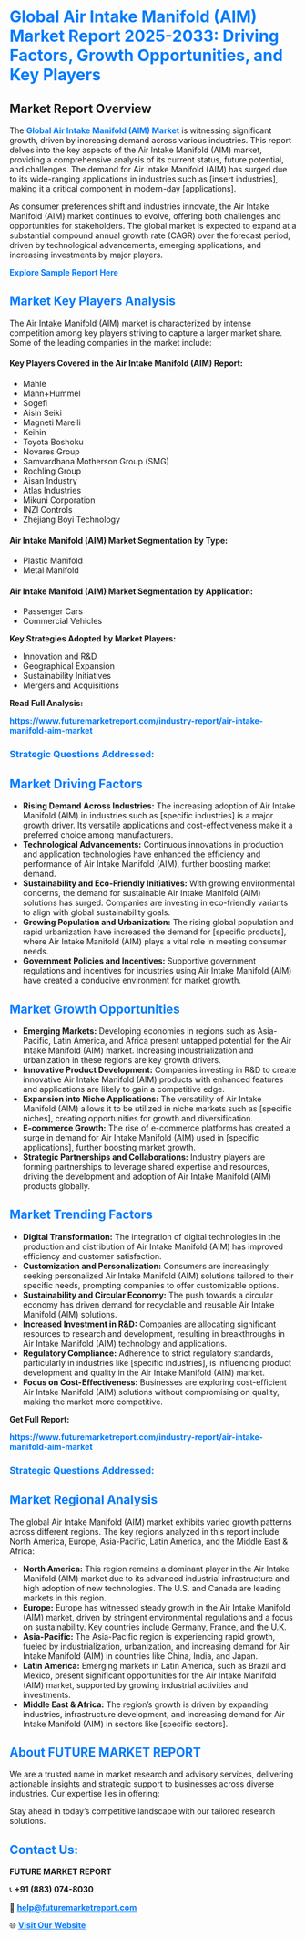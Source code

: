 <h1 style="color: #007BFF;">Global Air Intake Manifold (AIM) Market Report 2025-2033: Driving Factors, Growth Opportunities, and Key Players</h1>

<section id="overview">
<h2>Market Report Overview</h2>
<p>The <a href="https://www.futuremarketreport.com/industry-report/air-intake-manifold-aim-market" style="color: #007BFF; text-decoration: none;"><strong>Global Air Intake Manifold (AIM) Market</strong></a> is witnessing significant growth, driven by increasing demand across various industries. This report delves into the key aspects of the Air Intake Manifold (AIM) market, providing a comprehensive analysis of its current status, future potential, and challenges. The demand for Air Intake Manifold (AIM) has surged due to its wide-ranging applications in industries such as [insert industries], making it a critical component in modern-day [applications].</p>
<p>As consumer preferences shift and industries innovate, the Air Intake Manifold (AIM) market continues to evolve, offering both challenges and opportunities for stakeholders. The global market is expected to expand at a substantial compound annual growth rate (CAGR) over the forecast period, driven by technological advancements, emerging applications, and increasing investments by major players.</p>
</section>

<section id="overview">
<p><a href="https://www.futuremarketreport.com/request-sample/reportId=61954" style="color: #007BFF; text-decoration: none;"><strong>Explore Sample Report Here</strong></a></p>
</section>

<section id="key-players">
<h2 style="color: #007BFF;">Market Key Players Analysis</h2>
<p>The Air Intake Manifold (AIM) market is characterized by intense competition among key players striving to capture a larger market share. Some of the leading companies in the market include:</p>
<h4>Key Players Covered in the Air Intake Manifold (AIM) Report:</h4>
<ul><li>Mahle</li><li>Mann+Hummel</li><li>Sogefi</li><li>Aisin Seiki</li><li>Magneti Marelli</li><li>Keihin</li><li>Toyota Boshoku</li><li>Novares Group</li><li>Samvardhana Motherson Group (SMG)</li><li>Rochling Group</li><li>Aisan Industry</li><li>Atlas Industries</li><li>Mikuni Corporation</li><li>INZI Controls</li><li>Zhejiang Boyi Technology</li></ul>
<h4>Air Intake Manifold (AIM) Market Segmentation by Type:</h4>
<ul><li>Plastic Manifold</li><li>Metal Manifold</li></ul>

<h4>Air Intake Manifold (AIM) Market Segmentation by Application:</h4>
<ul><li>Passenger Cars</li><li>Commercial Vehicles</li></ul>
<p><strong>Key Strategies Adopted by Market Players:</strong></p>
<ul>
<li>Innovation and R&D</li>
<li>Geographical Expansion</li>
<li>Sustainability Initiatives</li>
<li>Mergers and Acquisitions</li>
</ul>
</section>

<section>
<p><strong>Read Full Analysis: </strong></p><a href="https://www.futuremarketreport.com/industry-report/air-intake-manifold-aim-market" style="color: #007BFF; text-decoration: none;"><strong>https://www.futuremarketreport.com/industry-report/air-intake-manifold-aim-market</strong></a>
<h3 style="color: #007BFF;">Strategic Questions Addressed:</h3>
</section>

<section id="driving-factors">
<h2 style="color: #007BFF;">Market Driving Factors</h2>
<ul>
<li><strong>Rising Demand Across Industries:</strong> The increasing adoption of Air Intake Manifold (AIM) in industries such as [specific industries] is a major growth driver. Its versatile applications and cost-effectiveness make it a preferred choice among manufacturers.</li>
<li><strong>Technological Advancements:</strong> Continuous innovations in production and application technologies have enhanced the efficiency and performance of Air Intake Manifold (AIM), further boosting market demand.</li>
<li><strong>Sustainability and Eco-Friendly Initiatives:</strong> With growing environmental concerns, the demand for sustainable Air Intake Manifold (AIM) solutions has surged. Companies are investing in eco-friendly variants to align with global sustainability goals.</li>
<li><strong>Growing Population and Urbanization:</strong> The rising global population and rapid urbanization have increased the demand for [specific products], where Air Intake Manifold (AIM) plays a vital role in meeting consumer needs.</li>
<li><strong>Government Policies and Incentives:</strong> Supportive government regulations and incentives for industries using Air Intake Manifold (AIM) have created a conducive environment for market growth.</li>
</ul>
</section>

<section id="growth-opportunities">
<h2 style="color: #007BFF;">Market Growth Opportunities</h2>
<ul>
<li><strong>Emerging Markets:</strong> Developing economies in regions such as Asia-Pacific, Latin America, and Africa present untapped potential for the Air Intake Manifold (AIM) market. Increasing industrialization and urbanization in these regions are key growth drivers.</li>
<li><strong>Innovative Product Development:</strong> Companies investing in R&D to create innovative Air Intake Manifold (AIM) products with enhanced features and applications are likely to gain a competitive edge.</li>
<li><strong>Expansion into Niche Applications:</strong> The versatility of Air Intake Manifold (AIM) allows it to be utilized in niche markets such as [specific niches], creating opportunities for growth and diversification.</li>
<li><strong>E-commerce Growth:</strong> The rise of e-commerce platforms has created a surge in demand for Air Intake Manifold (AIM) used in [specific applications], further boosting market growth.</li>
<li><strong>Strategic Partnerships and Collaborations:</strong> Industry players are forming partnerships to leverage shared expertise and resources, driving the development and adoption of Air Intake Manifold (AIM) products globally.</li>
</ul>
</section>

<section id="trending-factors">
<h2 style="color: #007BFF;">Market Trending Factors</h2>
<ul>
<li><strong>Digital Transformation:</strong> The integration of digital technologies in the production and distribution of Air Intake Manifold (AIM) has improved efficiency and customer satisfaction.</li>
<li><strong>Customization and Personalization:</strong> Consumers are increasingly seeking personalized Air Intake Manifold (AIM) solutions tailored to their specific needs, prompting companies to offer customizable options.</li>
<li><strong>Sustainability and Circular Economy:</strong> The push towards a circular economy has driven demand for recyclable and reusable Air Intake Manifold (AIM) solutions.</li>
<li><strong>Increased Investment in R&D:</strong> Companies are allocating significant resources to research and development, resulting in breakthroughs in Air Intake Manifold (AIM) technology and applications.</li>
<li><strong>Regulatory Compliance:</strong> Adherence to strict regulatory standards, particularly in industries like [specific industries], is influencing product development and quality in the Air Intake Manifold (AIM) market.</li>
<li><strong>Focus on Cost-Effectiveness:</strong> Businesses are exploring cost-efficient Air Intake Manifold (AIM) solutions without compromising on quality, making the market more competitive.</li>
</ul>
</section>

<section>
<p><strong>Get Full Report: </strong></p><a href="https://www.futuremarketreport.com/industry-report/air-intake-manifold-aim-market" style="color: #007BFF; text-decoration: none;"><strong>https://www.futuremarketreport.com/industry-report/air-intake-manifold-aim-market</strong></a>
<h3 style="color: #007BFF;">Strategic Questions Addressed:</h3>
</section>


<section id="regional-analysis">
<h2 style="color: #007BFF;">Market Regional Analysis</h2>
<p>The global Air Intake Manifold (AIM) market exhibits varied growth patterns across different regions. The key regions analyzed in this report include North America, Europe, Asia-Pacific, Latin America, and the Middle East & Africa:</p>
<ul>
<li><strong>North America:</strong> This region remains a dominant player in the Air Intake Manifold (AIM) market due to its advanced industrial infrastructure and high adoption of new technologies. The U.S. and Canada are leading markets in this region.</li>
<li><strong>Europe:</strong> Europe has witnessed steady growth in the Air Intake Manifold (AIM) market, driven by stringent environmental regulations and a focus on sustainability. Key countries include Germany, France, and the U.K.</li>
<li><strong>Asia-Pacific:</strong> The Asia-Pacific region is experiencing rapid growth, fueled by industrialization, urbanization, and increasing demand for Air Intake Manifold (AIM) in countries like China, India, and Japan.</li>
<li><strong>Latin America:</strong> Emerging markets in Latin America, such as Brazil and Mexico, present significant opportunities for the Air Intake Manifold (AIM) market, supported by growing industrial activities and investments.</li>
<li><strong>Middle East & Africa:</strong> The region’s growth is driven by expanding industries, infrastructure development, and increasing demand for Air Intake Manifold (AIM) in sectors like [specific sectors].</li>
</ul>
</section>

<footer>
<h2 style="color: #007BFF;">About FUTURE MARKET REPORT</h2>
<p>We are a trusted name in market research and advisory services, delivering actionable insights and strategic support to businesses across diverse industries. Our expertise lies in offering:</p>

<p>Stay ahead in today’s competitive landscape with our tailored research solutions.</p>

<h2 style="color: #007BFF;">Contact Us:</h2>
<p><strong>FUTURE MARKET REPORT</strong></p>
<p>📞 <strong>+91 (883) 074-8030</strong></p>
<p>📧 <strong><a href="mailto:help@futuremarketreport.com" style="color: #007BFF;">help@futuremarketreport.com</a></strong></p>
<p>🌐 <strong><a href="https://www.futuremarketreport.com/" style="color: #007BFF;">Visit Our Website</a></strong></p>
</footer>